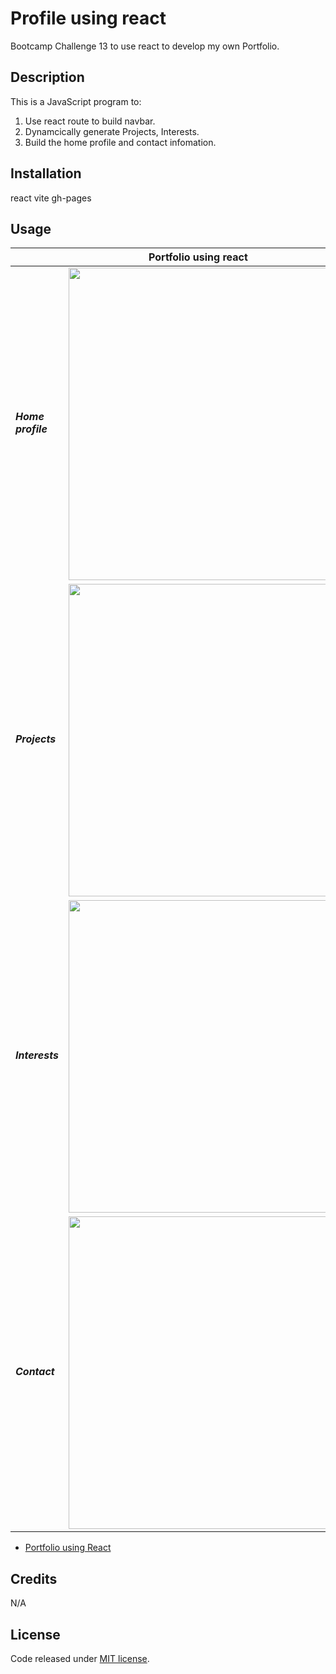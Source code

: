 # Profile using react
Bootcamp Challenge 13 to use react to develop my own Portfolio.

## Description

This is a JavaScript program to: 
1) Use react route to build navbar.
2) Dynamcically generate Projects, Interests.
3) Build the home profile and contact infomation. 

## Installation

react
vite
gh-pages

## Usage

<table>
  <thead>
    <tr>
      <th colspan="2">Portfolio using react</th>
    </tr>  
  </thead>
    <tr>
      <td><h5>Home profile</h5></td>
      <td><img src="https://amurorai203.github.io/Bootstrap-Portfolio/images/Port-react1.jpg" width="500"></td>
    </tr> 
    <tr>
      <td><h5>Projects</h5></td>
      <td><img src="https://amurorai203.github.io/Bootstrap-Portfolio/images/Port-react2.jpg" width="500"></td>
    </tr>
    <tr>
      <td><h5>Interests</h5></td>
      <td><img src="https://amurorai203.github.io/Bootstrap-Portfolio/images/Port-react3.jpg" width="500"></td>
    </tr> 
    <tr>
      <td><h5>Contact</h5></td>
      <td><img src="https://amurorai203.github.io/Bootstrap-Portfolio/images/Port-react4.jpg" width="500"></td>
    </tr> 
  </tbody>
</table>

- [Portfolio using React](https://amurorai203.github.io/Portfolio-React/)


## Credits

N/A

## License

Code released under [MIT license](https://opensource.org/licenses/MIT).
